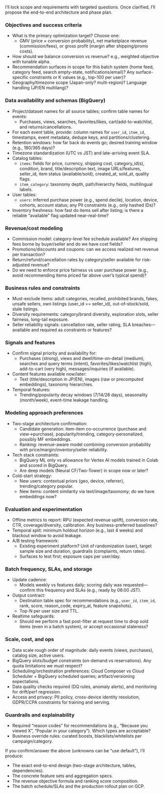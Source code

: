 I’ll lock scope and requirements with targeted questions. Once clarified, I’ll propose the end-to-end architecture and phase plan.

### Objectives and success criteria
- What is the primary optimization target? Choose one: 
  - GMV (price × conversion probability), net marketplace revenue (commission/fees), or gross profit (margin after shipping/promo costs).
- How should we balance conversion vs revenue? e.g., weighted objective with tunable alpha.
- Recommendation surfaces in scope for this batch system (home feed, category feed, search empty-state, notifications/email)? Any surface-specific constraints or K values (e.g., top-100 per user)?
- Geography/timezone scope (Japan-only? multi-region)? Language handling (JP/EN multilang)?

### Data availability and schemas (BigQuery)
- Project/dataset names for all source tables; confirm table names for events:
  - Purchases, views, searches, favorites/likes, cart/add-to-watchlist, and returns/cancellations.
- For each event table, provide: column names for `user_id`, `item_id`, timestamps, event metadata, dedupe keys, and partitions/clustering.
- Retention windows: how far back do events go; desired training window (e.g., 180/365 days)?
- Timezone standardization (UTC vs JST) and late-arriving event SLA.
- Catalog tables:
  - `items`: fields for price, currency, shipping cost, category_id(s), condition, brand, title/description text, image URLs/features, seller_id, item status (available/sold), created_at, sold_at, quality flags.
  - `item_category`: taxonomy depth, path/hierarchy fields, multilingual labels.
- User tables:
  - `users`: inferred purchase power (e.g., spend decile), location, device, cohorts, account status; any PII constraints (e.g., only hashed IDs)?
- Inventory freshness: how fast do items sell after listing; is there a reliable “available” flag updated near-real-time?

### Revenue/cost modeling
- Commission model: category-level fee schedule available? Are shipping fees borne by buyer/seller and do we have cost fields?
- Promotions/discounts and coupons: can we access realized net revenue per transaction?
- Return/refund/cancellation rates by category/seller available for risk-adjusted revenue?
- Do we need to enforce price fairness vs user purchase power (e.g., avoid recommending items priced far above user’s typical spend)?

### Business rules and constraints
- Must-exclude items: adult categories, recalled, prohibited brands, fakes, unsafe sellers, own listings (user_id == seller_id), out-of-stock/sold, stale listings.
- Diversity requirements: category/brand diversity, exploration slots, seller fairness, long-tail exposure.
- Seller reliability signals: cancellation rate, seller rating, SLA breaches—available and required as constraints or features?

### Signals and features
- Confirm signal priority and availability for:
  - Purchases (strong), views and dwell/time-on-detail (medium), searches and query terms (intent), favorites/likes/watchlist (high), add-to-cart (very high), messages/inquiries (if available).
- Content features available now/later:
  - Text (title/description in JP/EN), images (raw or precomputed embeddings), taxonomy hierarchies.
- Temporal features:
  - Trending/popularity decay windows (7/14/28 days), seasonality (month/week), event-time leakage handling.

### Modeling approach preferences
- Two-stage architecture confirmation:
  - Candidate generation: item-item co-occurrence (purchase and view→purchase), popularity/trending, category-personalized, possibly MF embeddings.
  - Ranking: revenue-aware model combining conversion probability with price/margin/inventory/seller reliability.
- Tech stack constraints:
  - BigQuery ML only vs allowance for Vertex AI models trained in Colab and scored in BigQuery.
  - Are deep models (Neural CF/Two-Tower) in scope now or later?
- Cold-start strategy:
  - New users: contextual priors (geo, device, referrer), trending/category popular.
  - New items: content similarity via text/image/taxonomy; do we have embeddings now?

### Evaluation and experimentation
- Offline metrics to report: RPU (expected revenue uplift), conversion rate, CTR, coverage/diversity, calibration. Any business-preferred baselines?
- Temporal split: minimum holdout horizon (e.g., last 4 weeks) and blackout window to avoid leakage.
- A/B testing framework:
  - Existing experiment platform? Unit of randomization (user), target sample size and duration, guardrails (complaints, return rates).
  - Surfaces to test first; exposure caps per user/day.

### Batch frequency, SLAs, and storage
- Update cadence:
  - Models weekly vs features daily; scoring daily was requested—confirm this frequency and SLAs (e.g., ready by 06:00 JST).
- Output contract:
  - Destination table spec for recommendations (e.g., `user_id`, `item_id`, rank, score, reason_code, expiry_at, feature snapshots).
  - Top-N per user size and TTL.
- Realtime safeguards:
  - Should we perform a fast post-filter at request time to drop sold items (even in a batch system), or accept occasional staleness?

### Scale, cost, and ops
- Data scale rough order of magnitude: daily events (views, purchases), catalog size, active users.
- BigQuery slots/budget constraints (on-demand vs reservations). Any quota limitations we must respect?
- Scheduling/orchestration preferences: Cloud Composer vs Cloud Scheduler + BigQuery scheduled queries; artifact/versioning expectations.
- Data quality checks required (DQ rules, anomaly alerts), and monitoring for drift/perf regression.
- Access and privacy: PII policy, cross-device identity resolution, GDPR/CCPA constraints for training and serving.

### Guardrails and explainability
- Required “reason codes” for recommendations (e.g., “Because you viewed X”, “Popular in your category”). Which types are acceptable?
- Business override rules: curated boosts, blacklists/whitelists per campaign/category.

If you confirm/answer the above (unknowns can be “use default”), I’ll produce:
- The exact end-to-end design (two-stage architecture, tables, dependencies).
- The concrete feature sets and aggregation specs.
- The revenue objective formula and ranking score composition.
- The batch schedule/SLAs and the production rollout plan on GCP.